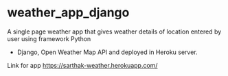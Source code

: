 # weather_app_django
 A single page weather app that gives weather details of location entered by user using framework Python
- Django, Open Weather Map API and deployed in Heroku server.

Link for app
https://sarthak-weather.herokuapp.com/
